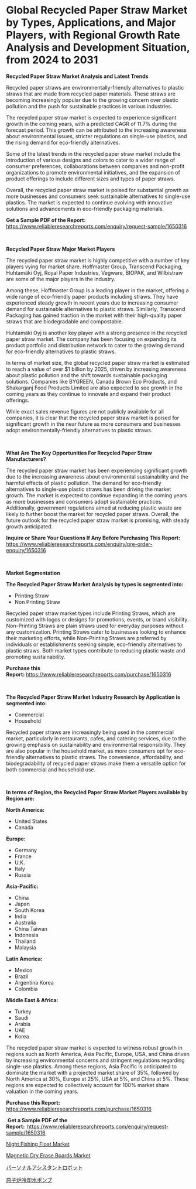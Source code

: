 <p><h1>Global Recycled Paper Straw Market by Types, Applications, and Major Players, with Regional Growth Rate Analysis and Development Situation, from 2024 to 2031</h1></p><p><strong>Recycled Paper Straw Market Analysis and Latest Trends</strong></p>
<p><p>Recycled paper straws are environmentally-friendly alternatives to plastic straws that are made from recycled paper materials. These straws are becoming increasingly popular due to the growing concern over plastic pollution and the push for sustainable practices in various industries.</p><p>The recycled paper straw market is expected to experience significant growth in the coming years, with a predicted CAGR of 11.7% during the forecast period. This growth can be attributed to the increasing awareness about environmental issues, stricter regulations on single-use plastics, and the rising demand for eco-friendly alternatives.</p><p>Some of the latest trends in the recycled paper straw market include the introduction of various designs and colors to cater to a wider range of consumer preferences, collaborations between companies and non-profit organizations to promote environmental initiatives, and the expansion of product offerings to include different sizes and types of paper straws.</p><p>Overall, the recycled paper straw market is poised for substantial growth as more businesses and consumers seek sustainable alternatives to single-use plastics. The market is expected to continue evolving with innovative solutions and advancements in eco-friendly packaging materials.</p></p>
<p><strong>Get a Sample PDF of the Report:&nbsp;</strong> <a href="https://www.reliableresearchreports.com/enquiry/request-sample/1650316">https://www.reliableresearchreports.com/enquiry/request-sample/1650316</a></p>
<p>&nbsp;</p>
<p><strong>Recycled Paper Straw Major Market Players</strong></p>
<p><p>The recycled paper straw market is highly competitive with a number of key players vying for market share. Hoffmaster Group, Transcend Packaging, Huhtamäki Oyj, Royal Paper Industries, Vegware, BIOPAK, and Wilbistraw are some of the major players in the industry.</p><p>Among these, Hoffmaster Group is a leading player in the market, offering a wide range of eco-friendly paper products including straws. They have experienced steady growth in recent years due to increasing consumer demand for sustainable alternatives to plastic straws. Similarly, Transcend Packaging has gained traction in the market with their high-quality paper straws that are biodegradable and compostable.</p><p>Huhtamäki Oyj is another key player with a strong presence in the recycled paper straw market. The company has been focusing on expanding its product portfolio and distribution network to cater to the growing demand for eco-friendly alternatives to plastic straws.</p><p>In terms of market size, the global recycled paper straw market is estimated to reach a value of over $1 billion by 2025, driven by increasing awareness about plastic pollution and the shift towards sustainable packaging solutions. Companies like BYGREEN, Canada Brown Eco Products, and Shakarganj Food Products Limited are also expected to see growth in the coming years as they continue to innovate and expand their product offerings.</p><p>While exact sales revenue figures are not publicly available for all companies, it is clear that the recycled paper straw market is poised for significant growth in the near future as more consumers and businesses adopt environmentally-friendly alternatives to plastic straws.</p></p>
<p>&nbsp;</p>
<p><strong>What Are The Key Opportunities For Recycled Paper Straw Manufacturers?</strong></p>
<p><p>The recycled paper straw market has been experiencing significant growth due to the increasing awareness about environmental sustainability and the harmful effects of plastic pollution. The demand for eco-friendly alternatives to single-use plastic straws has been driving the market growth. The market is expected to continue expanding in the coming years as more businesses and consumers adopt sustainable practices. Additionally, government regulations aimed at reducing plastic waste are likely to further boost the market for recycled paper straws. Overall, the future outlook for the recycled paper straw market is promising, with steady growth anticipated.</p></p>
<p><strong>Inquire or Share Your Questions If Any Before Purchasing This Report:</strong> <a href="https://www.reliableresearchreports.com/enquiry/pre-order-enquiry/1650316">https://www.reliableresearchreports.com/enquiry/pre-order-enquiry/1650316</a></p>
<p>&nbsp;</p>
<p><strong>Market Segmentation</strong></p>
<p><strong>The Recycled Paper Straw Market Analysis by types is segmented into:</strong></p>
<p><ul><li>Printing Straw</li><li>Non Printing Straw</li></ul></p>
<p><p>Recycled paper straw market types include Printing Straws, which are customized with logos or designs for promotions, events, or brand visibility. Non-Printing Straws are plain straws used for everyday purposes without any customization. Printing Straws cater to businesses looking to enhance their marketing efforts, while Non-Printing Straws are preferred by individuals or establishments seeking simple, eco-friendly alternatives to plastic straws. Both market types contribute to reducing plastic waste and promoting sustainability.</p></p>
<p><strong>Purchase this Report:&nbsp;</strong><a href="https://www.reliableresearchreports.com/purchase/1650316">https://www.reliableresearchreports.com/purchase/1650316</a></p>
<p>&nbsp;</p>
<p><strong>The Recycled Paper Straw Market Industry Research by Application is segmented into:</strong></p>
<p><ul><li>Commercial</li><li>Household</li></ul></p>
<p><p>Recycled paper straws are increasingly being used in the commercial market, particularly in restaurants, cafes, and catering services, due to the growing emphasis on sustainability and environmental responsibility. They are also popular in the household market, as more consumers opt for eco-friendly alternatives to plastic straws. The convenience, affordability, and biodegradability of recycled paper straws make them a versatile option for both commercial and household use.</p></p>
<p>&nbsp;</p>
<p><strong>In terms of Region, the Recycled Paper Straw Market Players available by Region are:</strong></p>
<p>
    <p> <strong> North America: </strong>
        <ul>
            <li>United States</li>
            <li>Canada</li>
        </ul>
        </p> 
    <p> <strong> Europe: </strong>
        <ul>
            <li>Germany</li>
            <li>France</li>
            <li>U.K.</li>
            <li>Italy</li>
            <li>Russia</li>
        </ul>
        </p> 
    <p> <strong> Asia-Pacific: </strong>
        <ul>
            <li>China</li>
            <li>Japan</li>
            <li>South Korea</li>
            <li>India</li>
            <li>Australia</li>
            <li>China Taiwan</li>
            <li>Indonesia</li>
            <li>Thailand</li>
            <li>Malaysia</li>
        </ul>
        </p> 
    <p> <strong> Latin America: </strong>
        <ul>
            <li>Mexico</li>
            <li>Brazil</li>
            <li>Argentina Korea</li>
            <li>Colombia</li>
        </ul>
        </p> 
    <p> <strong> Middle East & Africa: </strong>
        <ul>
            <li>Turkey</li>
            <li>Saudi</li>
            <li>Arabia</li>
            <li>UAE</li>
            <li>Korea</li>
        </ul>
    </p>
    </p>
<p><p>The recycled paper straw market is expected to witness robust growth in regions such as North America, Asia Pacific, Europe, USA, and China driven by increasing environmental concerns and stringent regulations regarding single-use plastics. Among these regions, Asia Pacific is anticipated to dominate the market with a projected market share of 35%, followed by North America at 30%, Europe at 25%, USA at 5%, and China at 5%. These regions are expected to collectively account for 100% market share valuation in the coming years.</p></p>
<p><strong>Purchase this Report: </strong><a href="https://www.reliableresearchreports.com/purchase/1650316">https://www.reliableresearchreports.com/purchase/1650316</a></p>
<p>&nbsp;<strong>Get a Sample PDF of the Report:&nbsp;&nbsp;</strong><a href="https://www.reliableresearchreports.com/enquiry/request-sample/1650316">https://www.reliableresearchreports.com/enquiry/request-sample/1650316</a></p>
<p><strong></strong></p>
<p><p><a href="https://github.com/jaidynmorantestelletmjzya/Market-Research-Report-List-1/blob/main/night-fishing-float-market.md">Night Fishing Float Market</a></p><p><a href="https://github.com/juniordelafrance/Market-Research-Report-List-2/blob/main/magnetic-dry-erase-boards-market.md">Magnetic Dry Erase Boards Market</a></p><p><a href="https://medium.com/@chloekessler01/%E5%80%8B%E4%BA%BA%E3%82%A2%E3%82%B7%E3%82%B9%E3%82%BF%E3%83%B3%E3%83%88%E3%83%AD%E3%83%9C%E3%83%83%E3%83%88%E5%B8%82%E5%A0%B4%E3%81%AE%E8%A6%8F%E6%A8%A1%E3%81%AF-%E3%82%B0%E3%83%AD%E3%83%BC%E3%83%90%E3%83%AB%E7%94%A3%E6%A5%AD%E3%81%AB%E3%81%8A%E3%81%91%E3%82%8B%E6%9C%80%E9%81%A9%E3%81%AA%E3%83%9E%E3%83%BC%E3%82%B1%E3%83%86%E3%82%A3%E3%83%B3%E3%82%B0%E3%83%81%E3%83%A3%E3%83%8D%E3%83%AB%E3%82%92%E6%98%8E%E3%82%89%E3%81%8B%E3%81%AB%E3%81%97%E3%81%BE%E3%81%99-edbb99b3928e">パーソナルアシスタントロボット</a></p><p><a href="https://medium.com/@munroco657/%E5%8E%9F%E5%AD%90%E7%82%89%E5%86%B7%E5%8D%B4%E3%83%9D%E3%83%B3%E3%83%97%E5%B8%82%E5%A0%B4%E8%A6%8F%E6%A8%A1%E3%81%AF-%E4%B8%96%E7%95%8C%E7%94%A3%E6%A5%AD%E3%81%AB%E3%81%8A%E3%81%91%E3%82%8B%E6%9C%80%E9%81%A9%E3%81%AA%E3%83%9E%E3%83%BC%E3%82%B1%E3%83%86%E3%82%A3%E3%83%B3%E3%82%B0%E3%83%81%E3%83%A3%E3%83%8D%E3%83%AB%E3%82%92%E7%A4%BA%E3%81%97%E3%81%A6%E3%81%84%E3%81%BE%E3%81%99-genshiryoku-reit%C5%8D-reberu-shij%C5%8D-no-%C5%8Dkina-saizu-wa-4c408853952b">原子炉冷却水ポンプ</a></p></p>